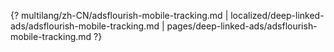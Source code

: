 {? multilang/zh-CN/adsflourish-mobile-tracking.md | localized/deep-linked-ads/adsflourish-mobile-tracking.md | pages/deep-linked-ads/adsflourish-mobile-tracking.md ?}
